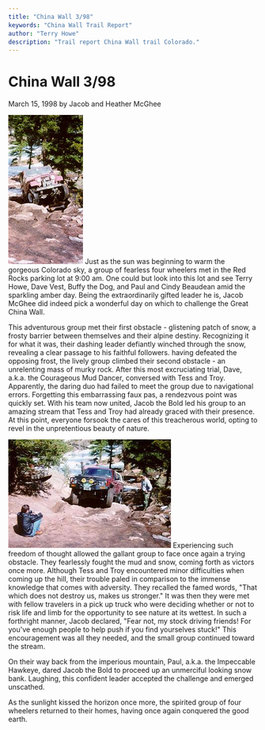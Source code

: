 ```yaml
---
title: "China Wall 3/98"
keywords: "China Wall Trail Report"
author: "Terry Howe"
description: "Trail report China Wall trail Colorado."
---
```

# China Wall 3/98

March 15, 1998
by Jacob and Heather McGhee

![Terry on China Wall](../../img/terry/trail/cw980301.jpg) Just as the sun was beginning to warm the gorgeous Colorado sky, a group of fearless four wheelers met in the Red Rocks parking lot at 9:00 am. One could but look into this lot and see Terry Howe, Dave Vest, Buffy the Dog, and Paul and Cindy Beaudean amid the sparkling amber day. Being the extraordinarily gifted leader he is, Jacob McGhee did indeed pick a wonderful day on which to challenge the Great China Wall.

This adventurous group met their first obstacle - glistening patch of snow, a frosty barrier between themselves and their alpine destiny. Recognizing it for what it was, their dashing leader defiantly winched through the snow, revealing a clear passage to his faithful followers. having defeated the opposing frost, the lively group climbed their second obstacle - an unrelenting mass of murky rock. After this most excruciating trial, Dave, a.k.a. the Courageous Mud Dancer, conversed with Tess and Troy. Apparently, the daring duo had failed to meet the group due to navigational errors. Forgetting this embarrassing faux pas, a rendezvous point was quickly set. With his team now united, Jacob the Bold led his group to an amazing stream that Tess and Troy had already graced with their presence. At this point, everyone forsook the cares of this treacherous world, opting to revel in the unpretentious beauty of nature.

![Jacob on China Wall](../../img/terry/trail/cw980302.jpg) Experiencing such freedom of thought allowed the gallant group to face once again a trying obstacle. They fearlessly fought the mud and snow, coming forth as victors once more. Although Tess and Troy encountered minor difficulties when coming up the hill, their trouble paled in comparison to the immense knowledge that comes with adversity. They recalled the famed words, "That which does not destroy us, makes us stronger." It was then they were met with fellow travelers in a pick up truck who were deciding whether or not to risk life and limb for the opportunity to see nature at its wettest. In such a forthright manner, Jacob declared, "Fear not, my stock driving friends! For you've enough people to help push if you find yourselves stuck!" This encouragement was all they needed, and the small group continued toward the stream.

On their way back from the imperious mountain, Paul, a.k.a. the Impeccable Hawkeye, dared Jacob the Bold to proceed up an unmerciful looking snow bank. Laughing, this confident leader accepted the challenge and emerged unscathed.

As the sunlight kissed the horizon once more, the spirited group of four wheelers returned to their homes, having once again conquered the good earth.